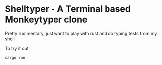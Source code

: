 # Shelltyper - A Terminal based Monkeytyper clone

Pretty rudimentary, just want to play with rust and do typing tests from my shell

To try it out
```
cargo run
```